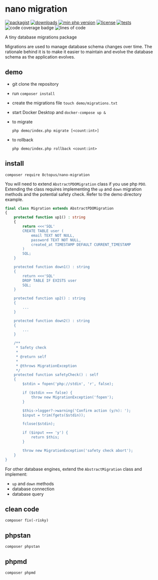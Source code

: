 # nano migration

[![packagist](http://poser.pugx.org/8ctopus/nano-migration/v)](https://packagist.org/packages/8ctopus/nano-migration)
[![downloads](http://poser.pugx.org/8ctopus/nano-migration/downloads)](https://packagist.org/packages/8ctopus/nano-migration)
[![min php version](http://poser.pugx.org/8ctopus/nano-migration/require/php)](https://packagist.org/packages/8ctopus/nano-migration)
[![license](http://poser.pugx.org/8ctopus/nano-migration/license)](https://packagist.org/packages/8ctopus/nano-migration)
[![tests](https://github.com/8ctopus/nano-migration/actions/workflows/tests.yml/badge.svg)](https://github.com/8ctopus/nano-migration/actions/workflows/tests.yml)
![code coverage badge](https://raw.githubusercontent.com/8ctopus/nano-migration/image-data/coverage.svg)
![lines of code](https://raw.githubusercontent.com/8ctopus/nano-migration/image-data/lines.svg)

A tiny database migrations package

Migrations are used to manage database schema changes over time. The rationale behind it is to make it easier to maintain and evolve the database schema as the application evolves.

## demo

- git clone the repository
- run `composer install`
- create the migrations file `touch demo/migrations.txt`
- start Docker Desktop and `docker-compose up &`
- to migrate

    `php demo/index.php migrate [<count:int>]`

- to rollback

    `php demo/index.php rollback <count:int>`

## install

    composer require 8ctopus/nano-migration

You will need to extend `AbstractPDOMigration` class if you use php `PDO`. Extending the class requires implementing the `up` and `down` migration methods and the potential safety check. Refer to the demo directory example.

```php
final class Migration extends AbstractPDOMigration
{
    protected function up1() : string
    {
        return <<<'SQL'
        CREATE TABLE user (
            email TEXT NOT NULL,
            password TEXT NOT NULL,
            created_at TIMESTAMP DEFAULT CURRENT_TIMESTAMP
        )
        SQL;
    }

    protected function down1() : string
    {
        return <<<'SQL'
        DROP TABLE IF EXISTS user
        SQL;
    }

    protected function up2() : string
    {
        ...
    }

    protected function down2() : string
    {
        ...
    }

    /**
     * Safety check
     *
     * @return self
     *
     * @throws MigrationException
     */
    protected function safetyCheck() : self
    {
        $stdin = fopen('php://stdin', 'r', false);

        if ($stdin === false) {
            throw new MigrationException('fopen');
        }

        $this->logger?->warning('Confirm action (y/n): ');
        $input = trim(fgets($stdin));

        fclose($stdin);

        if ($input === 'y') {
            return $this;
        }

        throw new MigrationException('safety check abort');
    }
}
```

For other database engines, extend the `AbstractMigration` class and implement:

- `up` and `down` methods
- database connection
- database query

## clean code

    composer fix(-risky)

## phpstan

    composer phpstan

## phpmd

    composer phpmd
